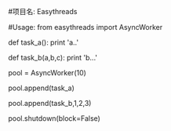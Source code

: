 #项目名:
Easythreads

#Usage:
from easythreads import AsyncWorker

def task_a():
    print 'a..'    

def task_b(a,b,c):
    print 'b...'

pool = AsyncWorker(10)

pool.append(task_a)

pool.append(task_b,1,2,3)

pool.shutdown(block=False) 
    
